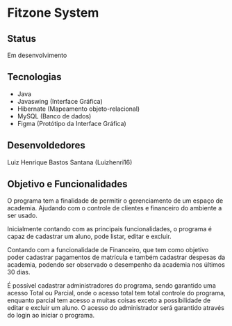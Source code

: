 # Fitzone System    

## Status
Em desenvolvimento

## Tecnologias
- Java
- Javaswing (Interface Gráfica)
- Hibernate (Mapeamento objeto-relacional)
- MySQL (Banco de dados)
- Figma (Protótipo da Interface Gráfica)

## Desenvoldedores
Luiz Henrique Bastos Santana (Luizhenri16)

## Objetivo e Funcionalidades
O programa tem a finalidade de permitir o gerenciamento de um espaço de academia. Ajudando com o controle de clientes e financeiro do ambiente a ser usado.

Inicialmente contando com as principais funcionalidades, o programa é capaz de cadastrar um aluno, pode listar, editar e excluir. 

Contando com a funcionalidade de Financeiro, que tem como objetivo poder cadastrar pagamentos de matrícula e também cadastrar despesas da academia, podendo ser observado o desempenho da academia nos últimos 30 dias.

É possível cadastrar administradores do programa, sendo garantido uma acesso Total ou Parcial, onde o acesso total tem total controle do programa, enquanto parcial tem acesso a muitas coisas exceto a possibilidade de editar e excluir um aluno. O acesso do administrador será garantido através do login ao iniciar o programa.

